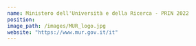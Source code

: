```yaml
---
name: Ministero dell'Università e della Ricerca - PRIN 2022
position:
image_path: /images/MUR_logo.jpg
website: "https://www.mur.gov.it/it"
---
```

